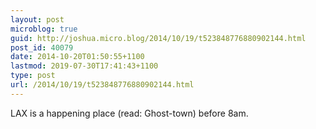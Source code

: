 ```yaml
---
layout: post
microblog: true
guid: http://joshua.micro.blog/2014/10/19/t523848776880902144.html
post_id: 40079
date: 2014-10-20T01:50:55+1100
lastmod: 2019-07-30T17:41:43+1100
type: post
url: /2014/10/19/t523848776880902144.html
---
```

LAX is a happening place (read: Ghost-town) before 8am.
